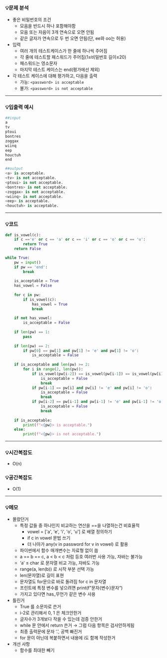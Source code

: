 ### 💡문제 분석

- 좋은 비밀번호의 조건
    - 모음을 반드시 하나 포함해야함
    - 모음 또는 자음이 3개 연속으로 오면 안됨
    - 같은 글자가 연속으로 두 번 오면 안됨(단, ee와 oo는 허용)
- 입력
    - 여러 개의 테스트케이스가 한 줄에 하나씩 주어짐
    - 각 줄에 테스트할 패스워드가 주어짐(1≤비밀번호 길이≤20)
    - 패스워드는 영소문자
    - 마지막 테스트 케이스는 end(평가에선 제외)
- 각 테스트 케이스에 대해 평가하고, 다음을 출력
    - 가능: `<password> is acceptable`
    - 불가: `<password> is not acceptable`

---

### 💡입출력 예시

```python
##input
a
tv
ptoui
bontres
zoggax
wiinq
eep
houctuh
end

##output
<a> is acceptable.
<tv> is not acceptable.
<ptoui> is not acceptable.
<bontres> is not acceptable.
<zoggax> is not acceptable.
<wiinq> is not acceptable.
<eep> is acceptable.
<houctuh> is acceptable.
```

---

### 💡코드
```python
def is_vowel(c):
    if c =='e' or c == 'a' or c == 'i' or c == 'o' or c == 'u':
        return True
    return False

while True:
    pw = input()
    if pw == 'end':
        break
        
    is_acceptable = True
    has_vowel = False
    
    for c in pw:
        if is_vowel(c):
            has_vowel = True
            break
            
    if not has_vowel:
        is_acceptable = False
    
    if len(pw) == 1:
        pass
    
    if len(pw) == 2:
        if pw[0] == pw[1] and pw[1] != 'e' and pw[1] != 'o':
            is_acceptable = False
            
    if is_acceptable and len(pw) >= 2:
        for i in range(2, len(pw)):
            if is_vowel(pw[i-2]) == is_vowel(pw[i-1]) == is_vowel(pw[i]):
                is_acceptable = False
                break
            if pw[i-1] == pw[i] and pw[i] != 'e' and pw[i] != 'o':
                is_acceptable = False
                break
            if pw[i-2] == pw[i-1] and pw[i-1] != 'e' and pw[i-1] != 'o':
                is_acceptable = False
                break
        
    if is_acceptable:
        print(f"<{pw}> is acceptable.")
    else:
        print(f"<{pw}> is not acceptable.")
```

---

### 💡시간복잡도

- O(n)

### 💡공간복잡도

- O(1)

---

### 💡메모

- 몰랐던거
    - 특정 값들 중 하나인지 비교하는 연산을 ==을 나열하는건 비효율적
        - vowel = ['a', 'e', 'i', 'o', 'u'] 로 배열 정의하기
        - if c in vowel 문법 쓰기
        - 더 나아가 any(v in password for v in vowel) 로 활용
    - 파이썬에서 함수 매개변수는 자료형 없이 씀
    - a == b == c, a < b < c 처럼 등호 여러번 사용 가능, 자바는 불가능
    - ‘a’ ≤ char 로 문자열 비교 가능, 자바도 가능
    - range(a, len(b)) 로 시작 부분 선택 가능
    - len(문자열)로 길이 표현
    - 문자열도 for문으로 바로 돌려짐 for c in 문자열
    - 프린트에 특정 변수를 넣으려면 print(f”문자{변수}문자”)
    - 가지고 있다면 has_무언가 같은 변수 사용
- 틀린거
    - True 를 소문자로 쓴거
    - i-2로 관리해서 0, 1 은 체크안한거
    - 글자수가 3개보다 작을 수 있는데 검증 안한거
    - while 문 안에서 return 쓴거 → 그럼 다음 항목은 검사안하게됨
    - 최종 출력문에 문자 ‘.’, 공백 빠진거
    - for 문이 아닌데 복붙하면서 내용에 i도 함께 작성한거
- 개선 사항
    - 함수를 최대한 빼기